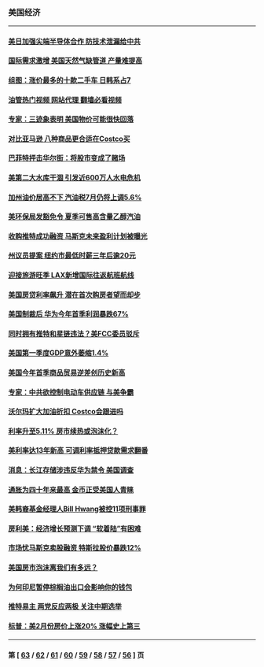 ### 美国经济
---
#### [美日加强尖端半导体合作 防技术泄漏给中共](../../pages/ncid1078158/n13725683.md?05030045) 
#### [国际需求激增 美国天然气缺管道 产量难提高](../../pages/ncid1078158/n13725419.md?05030045) 
#### [组图：涨价最多的十款二手车 日韩系占7](../../pages/ncid1078158/n13721872.md?05030045) 
#### [油管热门视频 网站代理 翻墙必看视频](http://209.222.30.114:81/youtube.html?05030045)
#### [专家：三迹象表明 美国物价可能很快回落](../../pages/ncid1078158/n13724887.md?05030045) 
#### [对比亚马逊 八种商品更合适在Costco买](../../pages/ncid1078158/n13722746.md?05030045) 
#### [巴菲特抨击华尔街：将股市变成了赌场](../../pages/ncid1078158/n13724368.md?05030045) 
#### [美第二大水库干涸 引发近600万人水电危机](../../pages/ncid1078158/n13724250.md?05030045) 
#### [加州油价居高不下 汽油税7月仍将上调5.6%](../../pages/ncid1078158/n13723753.md?05030045) 
#### [美环保局发豁免令 夏季可售高含量乙醇汽油](../../pages/ncid1078158/n13723630.md?05030045) 
#### [收购推特成功融资 马斯克未来盈利计划被曝光](../../pages/ncid1078158/n13723526.md?05030045) 
#### [州议员提案 纽约市最低时薪三年后逾20元](../../pages/ncid1078158/n13723070.md?05030045) 
#### [迎接旅游旺季 LAX新增国际往返航班航线](../../pages/ncid1078158/n13722824.md?05030045) 
#### [美国房贷利率飙升 潜在首次购房者望而却步](../../pages/ncid1078158/n13722721.md?05030045) 
#### [美国制裁后 华为今年首季利润暴跌67%](../../pages/ncid1078158/n13722751.md?05030045) 
#### [同时拥有推特和星链违法？美FCC委员驳斥](../../pages/ncid1078158/n13722679.md?05030045) 
#### [美国第一季度GDP意外萎缩1.4%](../../pages/ncid1078158/n13722625.md?05030045) 
#### [美国今年首季商品贸易逆差创历史新高](../../pages/ncid1078158/n13722368.md?05030045) 
#### [专家：中共欲控制电动车供应链 与美争霸](../../pages/ncid1078158/n13722161.md?05030045) 
#### [沃尔玛扩大加油折扣 Costco会跟进吗](../../pages/ncid1078158/n13722105.md?05030045) 
#### [利率升至5.11% 房市续热或泡沫化？](../../pages/ncid1078158/n13721966.md?05030045) 
#### [美利率达13年新高 可调利率抵押贷款需求翻番](../../pages/ncid1078158/n13722042.md?05030045) 
#### [消息：长江存储涉违反华为禁令 美国调查](../../pages/ncid1078158/n13721928.md?05030045) 
#### [通胀为四十年来最高 金币正受美国人青睐](../../pages/ncid1078158/n13721830.md?05030045) 
#### [美韩裔基金经理人Bill Hwang被控11项刑事罪](../../pages/ncid1078158/n13721871.md?05030045) 
#### [房利美：经济增长预测下调 “软着陆”有困难](../../pages/ncid1078158/n13721513.md?05030045) 
#### [市场忧马斯克卖股融资 特斯拉股价暴跌12%](../../pages/ncid1078158/n13721391.md?05030045) 
#### [美国房市泡沫离我们有多远？](../../pages/ncid1078158/n13721458.md?05030045) 
#### [为何印尼暂停棕榈油出口会影响你的钱包](../../pages/ncid1078158/n13721205.md?05030045) 
#### [推特易主 两党反应两极 关注中期选举](../../pages/ncid1078158/n13721254.md?05030045) 
#### [标普：美2月份房价上涨20% 涨幅史上第三](../../pages/ncid1078158/n13721128.md?05030045) 

---
#### 第 [ [63](./63.md?05030045) / [62](./62.md?05030045) / [61](./61.md?05030045) / [60](./60.md?05030045) / [59](./59.md?05030045) / [58](./58.md?05030045) / [57](./57.md?05030045) / [56](./56.md?05030045) ] 页
